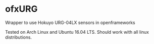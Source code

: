 # ofxURG
Wrapper to use Hokuyo URG-04LX sensors in openframeworks

Tested on Arch Linux and Ubuntu 16.04 LTS. Should work with all linux distributions.
